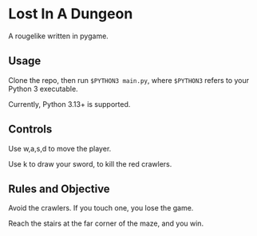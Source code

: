 # Lost In A Dungeon

A rougelike written in pygame.

## Usage

Clone the repo, then run `$PYTHON3 main.py`, where `$PYTHON3` refers
to your Python 3 executable.

Currently, Python 3.13+ is supported.

## Controls

Use w,a,s,d to move the player.

Use k to draw your sword, to kill the red crawlers.

## Rules and Objective

Avoid the crawlers. If you touch one, you lose the game.

Reach the stairs at the far corner of the maze, and you win.
